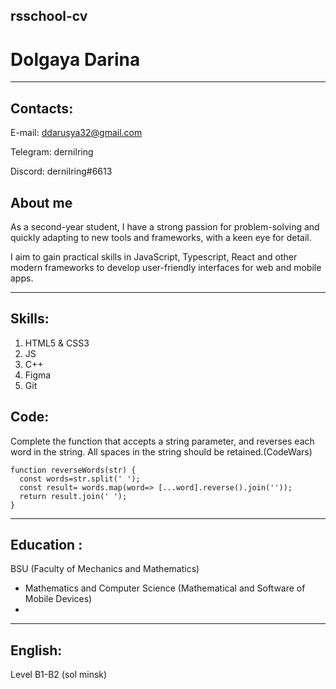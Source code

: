 ## rsschool-cv 

# Dolgaya Darina

*****

## Contacts:

E-mail: ddarusya32@gmail.com

Telegram: dernilring

Discord: dernilring#6613

## About me

As a second-year student, I have a strong passion for problem-solving and quickly adapting to new tools and frameworks, with a keen eye for detail.

I aim to gain practical skills in JavaScript, Typescript, React and other modern frameworks to develop user-friendly interfaces for web and mobile apps.

*****

## Skills:
1. HTML5 & CSS3
2. JS
3. C++ 
4. Figma
5. Git


## Code:

Complete the function that accepts a string parameter, and reverses each word in the string. All spaces in the string should be retained.(CodeWars)
```
function reverseWords(str) {
  const words=str.split(' ');
  const result= words.map(word=> [...word].reverse().join(''));
  return result.join(' ');
}
```

*****

## Education :
BSU (Faculty of Mechanics and Mathematics)
- Mathematics and Computer Science (Mathematical and Software of Mobile Devices)
- 
*****

## English:

Level B1-B2 (sol minsk)